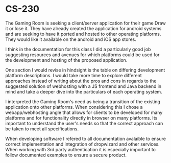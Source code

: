 # CS-230

The Gaming Room is seeking a client/server application for their game Draw it or lose it. They have already created the application for android systems and are seeking to have it ported and hosted to other operating platforms. They would like it available on the android and iOS app stores.

I think in the documentation for this class I did a particularly good job suggesting resources and avenues for which platforms could be used for the development and hosting of the proposed application. 

One section I would revise in hindsight is the table on differing development platform descriptions. I would take more time to explore different approaches instead of writing about the pros and cons in regards to the suggested solution of webhosting with a JS frontend and Java backend in mind and take a deeper dive into the particulars of each operating system.

I interpreted the Gaming Room's need as being a transition of the existing application onto other platforms. When considering this I chose a webapp/webhosting angle that allows for clients to be developed for many platforms and for functionality directly in browser on many platforms. Its important to understand the user's needs so that the correct approach can be taken to meet all specifications.

When developing software I refered to all documentation avalaible to ensure correct implementation and integration of dropwizard and other services. When working with 3rd party authentication it is especially important to follow documented examples to ensure a secure product. 